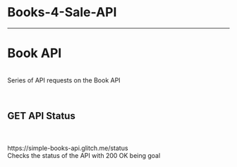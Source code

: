 # Books-4-Sale-API

<hr>
<h1>Book API</h1><br>
Series of API requests on the Book API

﻿

<h2>GET API Status</h2><br>
<br>
https://simple-books-api.glitch.me/status
<br>
Checks the status of the API with 200 OK being goal

﻿

